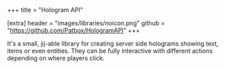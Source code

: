 +++
title = "Hologram API"

[extra]
header = "images/libraries/noicon.png"
github = "https://github.com/Patbox/HologramAPI"
+++

It's a small, jij-able library for creating server side holograms showing text, items or even entities. They can be fully interactive with different actions depending on where players click.

